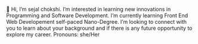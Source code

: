👋 Hi, I’m sejal chokshi.
I’m interested in learning new innovations in Programming and Software Development.
I’m currently learning Front End Web Developement self-paced Nano-Degree.
I’m looking to connect with you to learn about your background and if there is any future opportunity to explore my career. 
Pronouns: she/Her
